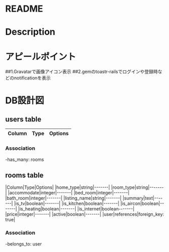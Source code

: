 # README


# Description

# アピールポイント
##1.Gravatarで画像アイコン表示
##2.gemのtoastr-railsでログインや登録時などのnotificationを表示

# DB設計図
## users table
|Column|Type|Options|
|------|----|-------|
### Association
-has_many: rooms

## rooms table
|Column|Type|Options|
|home_type|string|-------|
|room_type|string|-------|
|accommodate|integer|-------|
|bed_room|integer|-------|
|bath_room|integer|-------|
|listing_name|string|-------|
|summary|text|-------|
|is_tv|boolean|-------|
|is_kitchen|boolean|-------|
|is_aircon|boolean|-------|
|is_heating|boolean|-------|
|is_internet|boolean-------|
|price|integer|-------|
|active|boolean|-------|
|user|references|foreign_key: true|
### Association
-belongs_to: user
